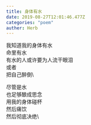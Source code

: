 ```yaml
---
title: 身体有水
date: 2019-08-27T12:01:46.477Z
categories: "poem"
auther: Herb 
---
```

我知道我的身体有水\
命里有水\
有水的人或许要为人流干眼泪\
或者\
把自己醉倒\

尽管是水\
也足够酿成思念\
用我的身体碰杯\
然后痛饮\
然后彻底决绝\
